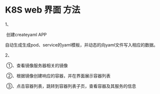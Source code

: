 # K8S web 界面 方法

1、

​	创建createyaml APP

​	自动生成生成pod、service的yaml模板，并动态的向yaml文件写入相应的数据。

2、

​	①、查看镜像服务器相关的镜像

​	②、根据镜像创建响应的容器，并在界面展示容器列表

​	③、点击容器列表，跳转到容器列表子页，查看容器及其服务的信息


